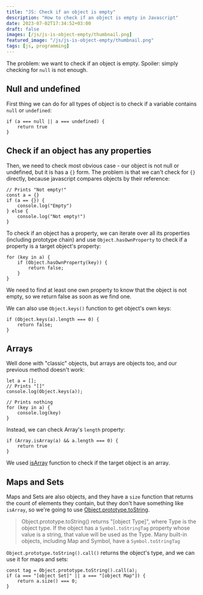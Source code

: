 ```yaml
---
title: "JS: Check if an object is empty"
description: "How to check if an object is empty in Javascript"
date: 2023-07-02T17:34:52+03:00
draft: false
images: [/js/js-is-object-empty/thumbnail.png]
featured_image: "/js/js-is-object-empty/thumbnail.png"
tags: [js, programming]
---
```


The problem: we want to check if an object is empty.
Spoiler: simply checking for `null` is not enough.

<!--more-->

## Null and undefined

First thing we can do for all types of object is to check if
a variable contains `null` or `undefined`:

```
if (a === null || a === undefined) {
	return true
}
```

## Check if an object has any properties

Then, we need to check most obvious case - our object is
not null or undefined, but it is has a `{}` form. The problem is
that we can't check for `{}` directly, because javascript
compares objects by their reference:

```
// Prints "Not empty!"
const a = {}
if (a == {}) {
	console.log("Empty")
} else {
	console.log("Not empty!")
}
```

To check if an object has a property, we can iterate over all
its properties (including prototype chain) and use `Object.hasOwnProperty`
to check if a property is a target object's property:

```
for (key in a) {
	if (Object.hasOwnProperty(key)) {
		return false;
	}
}
```

We need to find at least one own property to know that the object
is not empty, so we return false as soon as we find one.

We can also use `Object.keys()` function to get object's own keys:

```
if (Object.keys(a).length === 0) {
	return false;
}
```
## Arrays

Well done with "classic" objects, but arrays are objects too, and
our previous method doesn't work:

```
let a = [];
// Prints "[]"
console.log(Object.keys(a));

// Prints nothing
for (key in a) {
	console.log(key)
}
```

Instead, we can check Array's `length` property:

```
if (Array.isArray(a) && a.length === 0) {
	return true
}
```

We used [isArray](https://developer.mozilla.org/en-US/docs/Web/JavaScript/Reference/Global_Objects/Array/isArray)
function to check if the target object is an array.


## Maps and Sets

Maps and Sets are also objects, and they have a `size` function that
returns the count of elements they contain, but they don't have something like
`isArray`, so we're going to use [Object.prototype.toString](https://developer.mozilla.org/en-US/docs/Web/JavaScript/Reference/Global_Objects/Object/toString).

>Object.prototype.toString() returns "[object Type]",
>where Type is the object type. If the object has a
>`Symbol.toStringTag` property whose value is a string,
>that value will be used as the Type.
>Many built-in objects, including Map and Symbol, have a `Symbol.toStringTag`

`Object.prototype.toString().call()` returns the object's type, and we
can use it for maps and sets:

```
const tag = Object.prototype.toString().call(a);
if (a === "[object Set]" || a === "[object Map"]) {
	return a.size() === 0;
}
```
